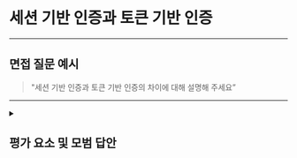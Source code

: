 # 세션 기반 인증과 토큰 기반 인증

---

## 면접 질문 예시

> "세션 기반 인증과 토큰 기반 인증의 차이에 대해 설명해 주세요”

---

<details>
  <summary><h2> 평가 요소 및 모범 답안</h2></summary>

  ### 1. 세션 기반 인증의 개념과 특징
  - 포함내용
    * 기본 개념: 사용자가 로그인하면 서버는 세션을 생성하고, 이를 사용자에게 고유한 세션 ID로 식별함
    * 인증 과정: 사용자가 요청을 보낼 때마다 클라이언트는 이 세션 ID를 포함한 쿠키를 서버에 전송하여 인증을 받음
    * 주요 특징: **클라이언트로부터 요청을 받으면 클라이언트의 상태 정보를 저장하므로 Stateful한 구조를 가짐**
    * 장점
      - 서버에서 세션을 관리하기 때문에 상태 관리가 용이함
      - 서버에서 세션 만료 시간을 설정할 수 있어 보안을 강화할 수 있음
    * 단점
      - 서버에 세션 정보를 저장하므로 서버의 부하가 증가할 수 있음
      - 서버가 다운되면 세션 정보도 사라지기 때문에 복구가 어려울 수 있음

  ### 2. 토큰 기반 인증의 개념과 특징
  - 포함내용
    * 기본 개념: 사용자가 로그인하면 서버는 JWT(JSON Web Token)와 같은 토큰을 생성하여 클라이언트에 전달함
    * 인증 과정: 사용자는 토큰을 요청 헤더에 포함하여 서버로 보내고, 서버는 이 토큰을 검증하여 요청을 처리함
    * 주요 특징: **상태 정보를 서버에 저장하지 않으므로 Stateless한 구조를 가짐**
    * 장점
      - 서버에 상태를 저장하지 않기 때문에 확장성이 좋음
      - RESTful API와 같은 분산 시스템에서 유용함
      - 클라이언트 측에서 토큰을 저장하므로 서버 부하가 적음
    * 단점
      - 토큰이 유출되면 보안 위협이 될 수 있음
      - 토큰 만료 후 갱신 처리 로직이 필요할 수 있음
  
  ### 3.모범 답안 예시

  > 세션 기반 인증은 클라이언트로부터 요청을 받으면 상태 정보를 서버에 저장하므로 Stateful한 구조를 가집니다.<br />
  > 때문에 상태 관리가 용이하며, 보안을 강화할 수 있다는 장점을 가지고 있습니다.<br />
  > 하지만 서버의 부하가 증가할 수 있으며, 서버가 다운되면 세션 정보가 사라질 수 있다는 단점을 가지고 있습니다.<br />
  > 토큰 기반 인증은 상태 정보를 서버에 저장하지 않으므로 Stateless한 구조를 가집니다.<br />
  > 때문에 서버 부하가 적고, 확장성이 좋다는 장점을 가지고 있습니다.<br />
  > 하지만 토큰이 유출되면 보안에 위협이 될 수 있으며, 토큰 만료 후 갱신을 위한 로직이 필요합니다.<br />
  
  ### 4. 심화 지식
  
  - 포함내용
    * 세션 기반 인증과 토큰 기반 인증은 어느 경우에 적합할까요?
      - 단일 도메인이라면 세션 기반 인증을 사용하고, 아니라면 토큰 기반 인증을 사용하는 것이 적합함
      - 세션을 관리할 때 사용되는 쿠키는 단일 도메인 및 서브 도메인에서만 작동하도록 설계되어 있기 때문에 여러 도메인에서 관리하는 것은 어려움 (CORS 문제)
